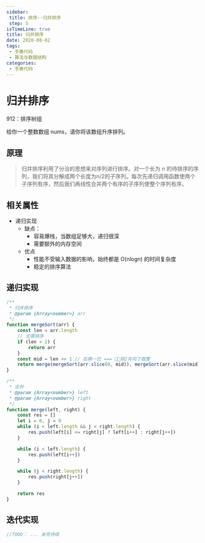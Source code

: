 ```yaml
---
sidebar:
 title: 排序--归并排序
 step: 5
isTimeLine: true
title: 归并排序
date: 2020-08-02
tags:
 - 手撕代码
 - 算法与数据结构
categories:
 - 手撕代码
---
```

# 归并排序
<company value="牛客网,几种常见时间复杂度比较低的排序算法之一"></company>

<LeetCode href="https://leetcode-cn.com/problems/sort-an-array/">912：排序树组</LeetCode>

给你一个整数数组 nums，请你将该数组升序排列。

## 原理
>归并排序利用了分治的思想来对序列进行排序。对一个长为 n 的待排序的序列，我们将其分解成两个长度为n/2的子序列。每次先递归调用函数使两个子序列有序，然后我们再线性合并两个有序的子序列使整个序列有序。

## 相关属性
* 递归实现
  * 缺点：
    * 容易爆栈，当数组足够大，递归很深
    * 需要额外的内存空间
  * 优点
    * 性能不受输入数据的影响，始终都是 O(nlogn) 的时间复杂度
    * 稳定的排序算法

## 递归实现

```js
/**
 * 归并排序
 * @param {Array<number>} arr 
 */
function mergeSort(arr) {
    const len = arr.length
    // 无需排序
    if (len < 2) {
        return arr
    }
    const mid = len >> 1 // 右移一位 === 除2并向下取整
    return merge(mergeSort(arr.slice(0, mid)), mergeSort(arr.slice(mid)))
}

/**
 * 合并
 * @param {Array<number>} left 
 * @param {Array<number>} right 
 */
function merge(left, right) {
    const res = []
    let i = 0, j = 0
    while (i < left.length && j < right.length) {
        res.push(left[i] <= right[j] ? left[i++] : right[j++])
    }

    while (i < left.length) {
        res.push(left[i++])
    }

    while (j < right.length) {
        res.push(right[j++])
    }

    return res
}
```

## 迭代实现

```js
//TODO： ... 未完待续
```
<comment/>